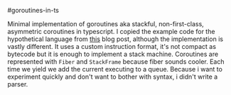 #goroutines-in-ts

Minimal implementation of goroutines aka stackful, non-first-class, asymmetric
coroutines in typescript. I copied the example code for the hypothetical
language from [this](https://abhinavsarkar.net/posts/implementing-co-3/) blog
post, although the implementation is vastly different. It uses a custom
instruction format, it's not compact as bytecode but it is enough to implement a
stack machine. Coroutines are represented with `Fiber` and `StackFrame` because
fiber sounds cooler. Each time we yield we add the current executing to a queue.
Because i want to experiment quickly and don't want to bother with syntax, i
didn't write a parser.
